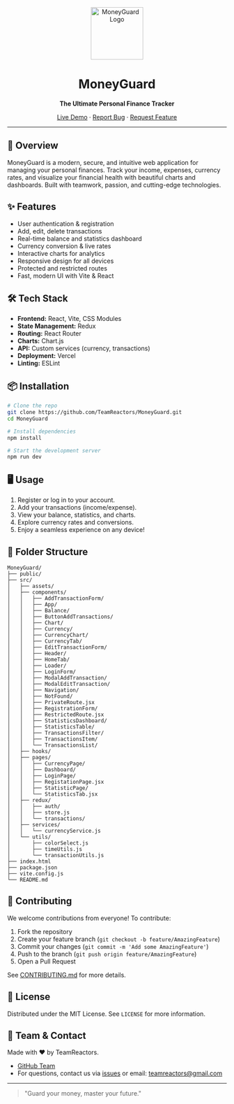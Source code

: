 <div align="center">
  <img src="src/assets/img/logo.png" alt="MoneyGuard Logo" width="120" />
  <h1>MoneyGuard</h1>
  <p><strong>The Ultimate Personal Finance Tracker</strong></p>
  <p>
    <a href="https://money-guard-sable.vercel.app/dashboard">Live Demo</a> ·
    <a href="https://github.com/TeamReactors/MoneyGuard/issues">Report Bug</a> ·
    <a href="https://github.com/TeamReactors/MoneyGuard/pulls">Request Feature</a>
  </p>
</div>

---

## 🚀 Overview

MoneyGuard is a modern, secure, and intuitive web application for managing your
personal finances. Track your income, expenses, currency rates, and visualize
your financial health with beautiful charts and dashboards. Built with teamwork,
passion, and cutting-edge technologies.

## ✨ Features

- User authentication & registration
- Add, edit, delete transactions
- Real-time balance and statistics dashboard
- Currency conversion & live rates
- Interactive charts for analytics
- Responsive design for all devices
- Protected and restricted routes
- Fast, modern UI with Vite & React

## 🛠️ Tech Stack

- **Frontend:** React, Vite, CSS Modules
- **State Management:** Redux
- **Routing:** React Router
- **Charts:** Chart.js
- **API:** Custom services (currency, transactions)
- **Deployment:** Vercel
- **Linting:** ESLint

## 📦 Installation

```bash
# Clone the repo
git clone https://github.com/TeamReactors/MoneyGuard.git
cd MoneyGuard

# Install dependencies
npm install

# Start the development server
npm run dev
```

## 🖥️ Usage

1. Register or log in to your account.
2. Add your transactions (income/expense).
3. View your balance, statistics, and charts.
4. Explore currency rates and conversions.
5. Enjoy a seamless experience on any device!

## 📁 Folder Structure

```
MoneyGuard/
├── public/
├── src/
│   ├── assets/
│   ├── components/
│   │   ├── AddTransactionForm/
│   │   ├── App/
│   │   ├── Balance/
│   │   ├── ButtonAddTransactions/
│   │   ├── Chart/
│   │   ├── Currency/
│   │   ├── CurrencyChart/
│   │   ├── CurrencyTab/
│   │   ├── EditTransactionForm/
│   │   ├── Header/
│   │   ├── HomeTab/
│   │   ├── Loader/
│   │   ├── LoginForm/
│   │   ├── ModalAddTransaction/
│   │   ├── ModalEditTransaction/
│   │   ├── Navigation/
│   │   ├── NotFound/
│   │   ├── PrivateRoute.jsx
│   │   ├── RegistrationForm/
│   │   ├── RestrictedRoute.jsx
│   │   ├── StatisticsDashboard/
│   │   ├── StatisticsTable/
│   │   ├── TransactionsFilter/
│   │   ├── TransactionsItem/
│   │   └── TransactionsList/
│   ├── hooks/
│   ├── pages/
│   │   ├── CurrencyPage/
│   │   ├── Dashboard/
│   │   ├── LoginPage/
│   │   ├── RegistationPage.jsx
│   │   ├── StatisticPage/
│   │   └── StatisticsTab.jsx
│   ├── redux/
│   │   ├── auth/
│   │   ├── store.js
│   │   └── transactions/
│   ├── services/
│   │   └── currencyService.js
│   └── utils/
│       ├── colorSelect.js
│       ├── timeUtils.js
│       └── transactionUtils.js
├── index.html
├── package.json
├── vite.config.js
└── README.md
```

## 🤝 Contributing

We welcome contributions from everyone! To contribute:

1. Fork the repository
2. Create your feature branch (`git checkout -b feature/AmazingFeature`)
3. Commit your changes (`git commit -m 'Add some AmazingFeature'`)
4. Push to the branch (`git push origin feature/AmazingFeature`)
5. Open a Pull Request

See [CONTRIBUTING.md](CONTRIBUTING.md) for more details.

## 📄 License

Distributed under the MIT License. See `LICENSE` for more information.

## 👥 Team & Contact

Made with ❤️ by TeamReactors.

- [GitHub Team](https://github.com/TeamReactors)
- For questions, contact us via
  [issues](https://github.com/TeamReactors/MoneyGuard/issues) or email:
  teamreactors@gmail.com

---

> "Guard your money, master your future."
